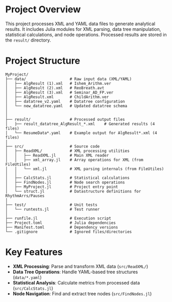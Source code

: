 # Project Overview

This project processes XML and YAML data files to generate analytical results. It includes Julia modules for XML parsing, data tree manipulation, statistical calculations, and node operations. Processed results are stored in the `result/` directory.

# Project Structure

```plaintext
MyProject/
├── data/                   # Raw input data (XML/YAML)
│   ├── AlgResult (1).xml   # Ishem_Arithm.ver
│   ├── AlgResult (2).xml   # ReoBreath.avt
│   ├── AlgResult (3).xml   # Seminar_AD_FP.ver
│   ├── AlgResult.xml       # ChildArithm.ver
│   ├── datatree_v2.yaml    # Datatree configuration
│   └── new_datatree.yaml   # Updated datatree schema
│   
│
├── result/                 # Processed output files
│   ├── result_datatree_AlgResult_*.xml    # Generated results (4 files)
│   └── ResumeData*.yaml    # Example output for AlgResult*.xml (4 files)
│
├── src/                    # Source code
│   ├── ReadXML/            # XML processing utilities
│   │   ├── ReadXML.jl      # Main XML reader
│   │   ├── xml_array.jl    # Array operations for XML (from FileUtiles)
│   │   └── xml.jl          # XML parsing internals (from FileUtiles)
│   │
│   ├── CalcStats.jl        # Statistical calculations
│   ├── FindNodes.jl        # Node search operations
│   ├── MyProject.jl        # Project entry point
│   └── struct.jl           # Datastructure definitions for RhythmArrs/Pauses
│
├── test/                   # Unit tests
│   └── runtests.jl         # Test runner
│
├── runfile.jl              # Execution script
├── Project.toml            # Julia dependencies
├── Manifest.toml           # Dependency versions
└── .gitignore              # Ignored files/directories
```

# Key Features

- **XML Processing**: Parse and transform XML data (`src/ReadXML/`)
- **Data Tree Operations**: Handle YAML-based tree structures (`data/*.yaml`)
- **Statistical Analysis**: Calculate metrics from processed data (`src/CalcStats.jl`)
- **Node Navigation**: Find and extract tree nodes (`src/FindNodes.jl`)